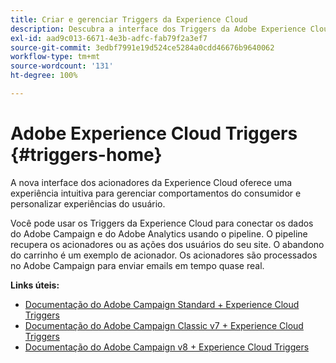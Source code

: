 ```yaml
---
title: Criar e gerenciar Triggers da Experience Cloud
description: Descubra a interface dos Triggers da Adobe Experience Cloud
exl-id: aad9c013-6671-4e3b-adfc-fab79f2a3ef7
source-git-commit: 3edbf7991e19d524ce5284a0cdd46676b9640062
workflow-type: tm+mt
source-wordcount: '131'
ht-degree: 100%

---
```


# Adobe Experience Cloud Triggers {#triggers-home}

A nova interface dos acionadores da Experience Cloud oferece uma experiência intuitiva para gerenciar comportamentos do consumidor e personalizar experiências do usuário.

Você pode usar os Triggers da Experience Cloud para conectar os dados do Adobe Campaign e do Adobe Analytics usando o pipeline. O pipeline recupera os acionadores ou as ações dos usuários do seu site. O abandono do carrinho é um exemplo de acionador. Os acionadores são processados no Adobe Campaign para enviar emails em tempo quase real.

**Links úteis:**

* [Documentação do Adobe Campaign Standard + Experience Cloud Triggers](https://experienceleague.adobe.com/docs/campaign-standard/using/integrating-with-adobe-cloud/working-with-campaign-and-triggers/about-adobe-experience-cloud-triggers.html?lang=pt-BR)
* [Documentação do Adobe Campaign Classic v7 + Experience Cloud Triggers](https://experienceleague.adobe.com/docs/campaign-classic/using/integrating-with-adobe-experience-cloud/experience-triggers/about-triggers.html?lang=pt-BR)
* [Documentação do Adobe Campaign v8 + Experience Cloud Triggers](https://experienceleague.adobe.com/docs/campaign/campaign-v8/connect/ac-triggers.html?lang=pt-BR)
